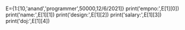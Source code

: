 E={1:[10,'anand','programmer',50000,12/6/2021]}
print('empno:',E[1][0])
print('name:',E[1][1])
print('design:',E[1][2])
print('salary:',E[1][3])
print('doj:',E[1][4])
